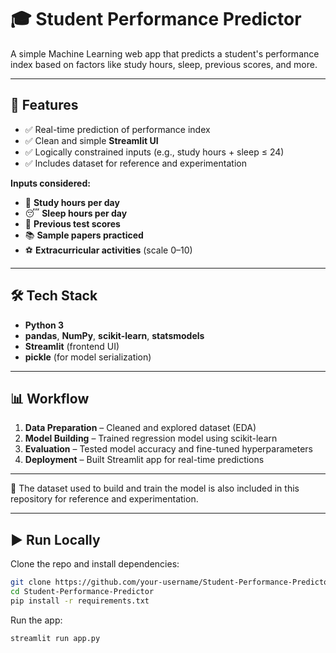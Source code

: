 # 🎓 Student Performance Predictor

A simple Machine Learning web app that predicts a student's performance index based on factors like study hours, sleep, previous scores, and more.

---

## 🚀 Features

- ✅ Real-time prediction of performance index
- ✅ Clean and simple **Streamlit UI**
- ✅ Logically constrained inputs (e.g., study hours + sleep ≤ 24)
- ✅ Includes dataset for reference and experimentation

**Inputs considered:**
- 📖 **Study hours per day**
- 😴 **Sleep hours per day**
- 📝 **Previous test scores**
- 📚 **Sample papers practiced**
- ⚽ **Extracurricular activities** (scale 0–10)
  
---

## 🛠️ Tech Stack

- **Python 3**
- **pandas**, **NumPy**, **scikit-learn**, **statsmodels**
- **Streamlit** (frontend UI)
- **pickle** (for model serialization)

---

##  📊 Workflow

1. **Data Preparation** – Cleaned and explored dataset (EDA)
2. **Model Building** – Trained regression model using scikit-learn
3. **Evaluation** – Tested model accuracy and fine-tuned hyperparameters
4. **Deployment** – Built Streamlit app for real-time predictions

---

📂 The dataset used to build and train the model is also included in this repository for reference and experimentation.

---

## ▶️ Run Locally

Clone the repo and install dependencies:

```bash
git clone https://github.com/your-username/Student-Performance-Predictor.git
cd Student-Performance-Predictor
pip install -r requirements.txt
```
Run the app:
```bash
streamlit run app.py

